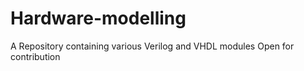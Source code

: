 # Hardware-modelling
A Repository containing various Verilog and VHDL modules
Open for contribution
